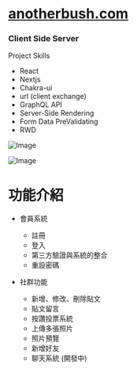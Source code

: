 # [anotherbush.com](https://anotherbush.com/)

### Client Side Server

Project Skills

- React 
- Nextjs
- Chakra-ui
- url (client exchange)
- GraphQL API
- Server-Side Rendering
- Form Data PreValidating
- RWD

![Image](https://res.cloudinary.com/dunc6xvuh/image/upload/v1615733489/material/giphy_5_-min_danibe.gif)

![Image](https://upload.cc/i1/2021/03/11/EYZn1U.png)

# 功能介紹

- 會員系統
  - 註冊
  - 登入
  - 第三方驗證與系統的整合
  - 重設密碼
  
- 社群功能
  - 新增、修改、刪除貼文
  - 貼文留言
  - 按讚投票系統
  - 上傳多張照片
  - 照片預覽
  - 新增好友
  - 聊天系統 (開發中)
